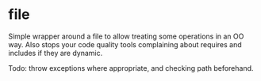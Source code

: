 # file
Simple wrapper around a file to allow treating some operations in an OO way. 
Also stops your code quality tools complaining about requires and includes if they are dynamic.

Todo: throw exceptions where appropriate, and checking path beforehand.
